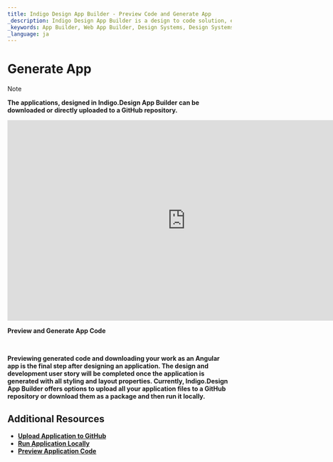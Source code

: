 ```yaml
---
title: Indigo Design App Builder - Preview Code and Generate App
_description: Indigo Design App Builder is a design to code solution, enabling design and development teams to quickly and easily design and build real web applications.
_keywords: App Builder, Web App Builder, Design Systems, Design Systems UX, UI kit, Sketch, Ignite UI for Angular, Sketch to Angular, Angular, Angular Design System, Export code from Sketch, Design Kits for Angular, Sketch UI kits
_language: ja
---
```

# Generate App

> [!NOTE]
><b>The applications, designed in Indigo.Design App Builder can be downloaded or directly uploaded to a GitHub repository. 

<section class="feature__container">
    <div class="feature">
        <div class="feature__image">
            <iframe width="800" height="450" src="https://www.youtube.com/embed/zxT-nIXKn7I" frameborder="0" allowfullscreen></iframe>
            <p>Preview and Generate App Code</p>
            <br>
        </div>
    </div>
</section>

Previewing generated code and downloading your work as an Angular app is the final step after designing an application. The design and development user story will be completed once the application is generated with all styling and layout properties. Currently, Indigo.Design App Builder offers options to upload all your application files to a GitHub repository or download them as a package and then run it locally. 

## Additional Resources

<div class="divider--half"></div>

* [Upload Application to GitHub](upload-application-to-github.md)
* [Run Application Locally](run-application-locally.md)
* [Preview Application Code](../../appbuilder/preview-code.md)
